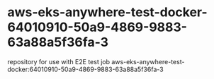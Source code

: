 # aws-eks-anywhere-test-docker-64010910-50a9-4869-9883-63a88a5f36fa-3
repository for use with E2E test job aws-eks-anywhere-test-docker:64010910-50a9-4869-9883-63a88a5f36fa-3
